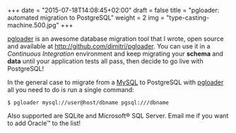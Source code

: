 +++
date = "2015-07-18T14:08:45+02:00"
draft = false
title = "pgloader: automated migration to PostgreSQL"
weight = 2
img = "type-casting-machine.500.jpg"
+++

[pgloader](http://pgloader.io) is an awesome database migration tool that I
wrote, open source and available at <http://github.com/dimitri/pgloader>.
You can use it in a _Continuous Integration_ environment and keep migrating
your **schema** and **data** until your application tests all pass, then
decide to go live with PostgreSQL!

In the general case to migrate from
a [MySQL](https://www.youtube.com/watch?v=emgJtr9tIME) to PostgreSQL
with [pgloader](http://pgloader.io) all you need to do is run a single
command:

```
$ pgloader mysql://user@host/dbname pgsql:///dbname
```

Also supported are SQLite and Microsoft® SQL Server. Email me if you want to
add Oracle™ to the list!
